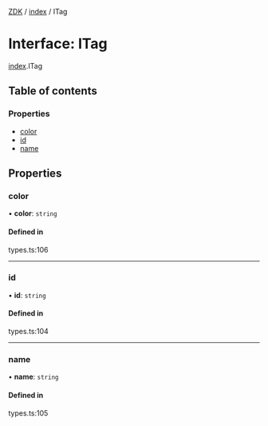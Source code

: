 [ZDK](../README.md) / [index](../modules/index.md) / ITag

# Interface: ITag

[index](../modules/index.md).ITag

## Table of contents

### Properties

- [color](index.ITag.md#color)
- [id](index.ITag.md#id)
- [name](index.ITag.md#name)

## Properties

### color

• **color**: `string`

#### Defined in

types.ts:106

___

### id

• **id**: `string`

#### Defined in

types.ts:104

___

### name

• **name**: `string`

#### Defined in

types.ts:105
